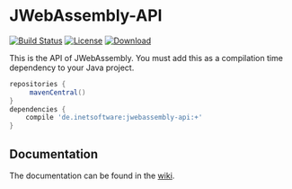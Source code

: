 JWebAssembly-API
======

[![Build Status](https://travis-ci.org/i-net-software/JWebAssembly-API.svg)](https://travis-ci.org/i-net-software/JWebAssembly-API)
[![License](https://img.shields.io/github/license/i-net-software/jwebassembly-api.svg)](https://github.com/i-net-software/jwebassembly-api/blob/master/LICENSE.txt)
[![Download](https://api.bintray.com/packages/i-net-software/OSS/de.inetsoftware.jwebassembly-api/images/download.svg)](https://bintray.com/i-net-software/OSS/de.inetsoftware.jwebassembly-api/_latestVersion)

This is the API of JWebAssembly. You must add this as a compilation time dependency to your Java project.


```gradle
repositories {
     mavenCentral()
}
dependencies {
    compile 'de.inetsoftware:jwebassembly-api:+'
}
```

Documentation
----
The documentation can be found in the [wiki](https://github.com/i-net-software/JWebAssembly/wiki).
